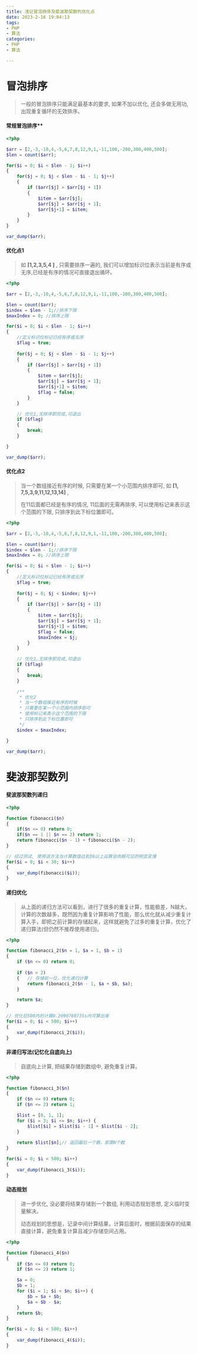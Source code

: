 ```yaml
---
title: 浅记冒泡排序及斐波那契数列优化点
date: 2023-2-16 19:04:13
tags: 
- PHP
- 算法
categories: 
- PHP
- 算法

---
```




# 冒泡排序

> 一般的冒泡排序只能满足最基本的要求, 如果不加以优化, 还会多做无用功, 出现重复循环的无效排序。

<!--more-->

#### 常规冒泡排序** 

```php
<?php

$arr = [2,-3,-10,4,-5,6,7,8,12,9,1,-11,100,-200,300,400,500];
$len = count($arr);

for($i = 0; $i < $len - 1; $i++)
{
    for($j = 0; $j < $len - $i - 1; $j++)
    {
        if ($arr[$j] > $arr[$j + 1])
        {
            $item = $arr[$j];
            $arr[$j] = $arr[$j + 1];
            $arr[$j+1] = $item;
        }
    }
}

var_dump($arr);
```



#### 优化点1

> 如  **[1,2,3,5,4 ]**  , 只需要排序一遍的, 我们可以增加标识位表示当前是有序或无序,已经是有序的情况可直接退出循环。

```php
<?php

$arr = [2,-3,-10,4,-5,6,7,8,12,9,1,-11,100,-200,300,400,500];

$len = count($arr);
$index = $len - 1;//排序下限
$maxIndex = 0; //排序上限

for($i = 0; $i < $len - 1; $i++)
{
    //定义标识位标记已经有序或无序
    $flag = true;
    
    for($j = 0; $j < $len - $i - 1; $j++)
    {
        if ($arr[$j] > $arr[$j + 1])
        {
            $item = $arr[$j];
            $arr[$j] = $arr[$j + 1];
            $arr[$j+1] = $item;
            $flag = false;
        }
    }

    // 优化1,无排序即完成,可退出
    if ($flag)
    {
        break;
    }

}

var_dump($arr);
```



#### 优化点2

> 当一个数组接近有序的时候, 只需要在某一个小范围内排序即可, 如  **[1, 7,5,3,9,11,12,13,14]**  ,
>
> 在11后面都已经是有序的情况, 11后面的无需再排序, 可以使用标记来表示这个范围的下限, 只排序到此下标位置即可。

```php
<?php

$arr = [2,-3,-10,4,-5,6,7,8,12,9,1,-11,100,-200,300,400,500];

$len = count($arr);
$index = $len - 1;//排序下限
$maxIndex = 0; //排序上限

for($i = 0; $i < $len - 1; $i++)
{
    //定义标识位标记已经有序或无序
    $flag = true;
    
    for($j = 0; $j < $index; $j++)
    {
        if ($arr[$j] > $arr[$j + 1])
        {
            $item = $arr[$j];
            $arr[$j] = $arr[$j + 1];
            $arr[$j+1] = $item;
            $flag = false;
            $maxIndex = $j;
        }
    }

    // 优化1,无排序即完成,可退出
    if ($flag)
    {
        break;
    }

    /**
     * 优化2
     * 当一个数组接近有序的时候
     * 只需要在某一个小范围内排序即可
     * 使用标记来表示这个范围的下限
     * 只排序到此下标位置即可
     */
    $index = $maxIndex;

}

var_dump($arr);
```



# 斐波那契数列

#### 斐波那契数列递归

```php
<?php

function fibonacci($n)
{
    if($n <= 0) return 0;
    if($n == 1 || $n == 2) return 1;
    return fibonacci($n - 1) + fibonacci($n - 2);
}

// 经过测试, 使用该方法当计算数值达到30以上运算会肉眼可见的明显变慢
for($i = 0; $i < 30; $i++)
{
    var_dump(fibonacci($i));
}
```



#### 递归优化

> 从上面的递归方法可以看到，进行了很多的重复计算，性能极差，N越大，计算的次数越多，既然因为重复计算影响了性能，那么优化就从减少重复计算入手，即把之前计算的存储起来，这样就避免了过多的重复计算，优化了递归算法(但仍然不推荐使用递归)。

```php
<?php

function fibonacci_2($n = 1, $a = 1, $b = 1)
{
    if ($n <= 0) return 0;
    
    if ($n > 2)
    {   // 存储前一位，优化递归计算
        return fibonacci_2($n - 1, $a + $b, $a);
    }

    return $a;
}

// 优化后500内的计算0.2090780735s内可算出来
for($i = 0; $i < 500; $i++)
{
    var_dump(fibonacci_2($i));
}
```



#### 非递归写法(记忆化自底向上)

> 自底向上计算, 把结果存储到数组中, 避免重复计算。

```php
<?php

function fibonacci_3($n)
{
    if ($n <= 0) return 0;
    if ($n <= 2) return 1;

    $list = [0, 1, 1];
    for ($i = 3; $i <= $n; $i++) {
        $list[$i] = $list[$i - 1] + $list[$i - 2];
    }
    
    return $list[$n];// 返回最后一个数，即第N个数
}

for($i = 0; $i < 500; $i++)
{
    var_dump(fibonacci_3($i));
}
```



#### 动态规划

> 进一步优化, 没必要将结果存储到一个数组, 利用动态规划思想, 定义临时变量解决。
>
> 动态规划的思想是，记录中间计算结果，计算后面时，根据前面保存的结果直接计算，避免重复计算且减少存储空间占用。

```php
<?php

function fibonacci_4($n)
{
    if ($n <= 0) return 0;
    if ($n <= 2) return 1;

    $a = 0;
    $b = 1;
    for ($i = 1; $i < $n; $i++) {
        $b = $a + $b;
        $a = $b - $a;
    }
    return $b;
}

for($i = 0; $i < 500; $i++)
{
    var_dump(fibonacci_4($i));
}
```

